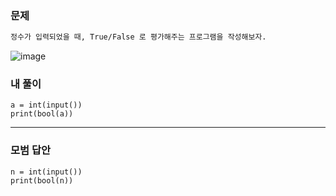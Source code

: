 ### 문제 
```sh
정수가 입력되었을 때, True/False 로 평가해주는 프로그램을 작성해보자.
```

![image](https://user-images.githubusercontent.com/58898466/148887521-12f90602-7ff1-4590-94b6-4d40b60bb640.png)


### 내 풀이
~~~
a = int(input())
print(bool(a))
~~~

***
### 모범 답안
~~~
n = int(input())
print(bool(n))
~~~ 
